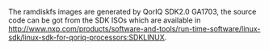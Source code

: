 The ramdiskfs images are generated by QorIQ SDK2.0 GA1703, the source code
can be got from the SDK ISOs which are available in
http://www.nxp.com/products/software-and-tools/run-time-software/linux-sdk/linux-sdk-for-qoriq-processors:SDKLINUX.

